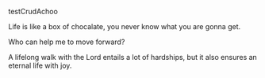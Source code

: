 testCrudAchoo

Life is like a box of chocalate, you never know what you are gonna get.

Who can help me to move forward?

A lifelong walk with the Lord entails a lot of hardships, but it also ensures an eternal life with joy.
